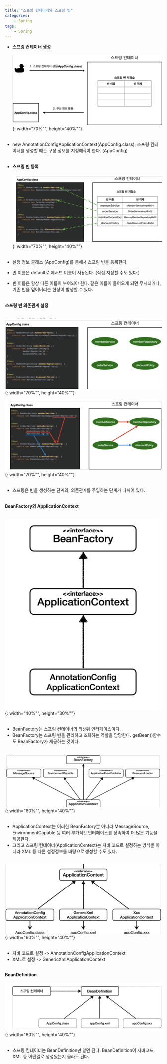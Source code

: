 ```yaml
---
title: "스프링 컨테이너와 스프링 빈"
categories: 
    - Spring
tags:
    - Spring
---
```


* **스프링 컨테이너 생성** <br><br>
![img1](/assets/images/3_1.png){: width="70%"", height="40%""} <br><br>

* new AnnotationConfigApplicationContext(AppConfig.class), 스프링 컨테이너를 생성할 때는 구성 정보를 지정해줘야 한다. (AppConfig) <br><br>

* **스프링 빈 등록** <br><br>
![img2](/assets/images/3_2.png){: width="70%"", height="40%""} <br><br>

* 설정 정보 클래스 (AppConfig)를 통해서 스프링 빈을 등록한다.
* 빈 이름은 default로 메서드 이름이 사용된다. (직접 지정할 수도 있다.)
* 빈 이름은 항상 다른 이름이 부여되야 한다. 같은 이름이 들어오게 되면 무시되거나, 기존 빈을 덮어버리는 현상이 발생할 수 있다. <br><br>

 **스프링 빈 의존관계 설정** <br><br>

![img3](/assets/images/3_3.png){: width="70%"", height="40%""} <br><br>
![img4](/assets/images/3_4.png){: width="70%"", height="40%""} <br><br>

* 스프링은 빈을 생성하는 단계와, 의존관계를 주입하는 단계가 나뉘어 있다. <br><br>

**BeanFactory와 ApplicationContext** <br><br>

![img5](/assets/images/3_5.png){: width="40%"", height="30%""} <br><br>

* BeanFactory는 스프링 컨테이너의 최상위 인터페이스이다.
* BeanFactory는 스프링 빈을 관리하고 조회하는 역할을 담당한다. getBean()함수도 BeanFactory가 제공하는 것이다. <br><br>

![img6](/assets/images/3_6.png){: width="60%"", height="40%""} <br><br>

* ApplicationContext는 이러한 BeanFactory뿐 아니라 MessageSource, EnvironmentCapable 등 여러 부가적인 인터페이스를 상속하여 더 많은 기능을 제공한다. 
* 그리고 스프링 컨테이너(ApplicationContext)는 자바 코드로 설정하는 방식뿐 아니라 XML 등 다른 설정정보를 바탕으로 생성할 수도 있다. <br><br>

![img7](/assets/images/3_7.png){: width="60%"", height="40%""} <br><br>

* 자바 코드로 설정 -> AnnotationConfigApplicationContext
* XML로 설정 -> GenericXmlApplicationContext <br><br>

**BeanDefinition**<br><br>
![img8](/assets/images/3_8.png){: width="60%"", height="40%""} <br><br>

* 스프링 컨테이너는 BeanDefinition만 알면 된다. BeanDefinition이 자바코드, XML 등 어떤걸로 생성됬는지 몰라도 된다.


